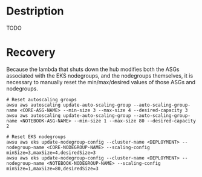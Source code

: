 
# Destription
TODO

# Recovery 

Because the lambda that shuts down the hub modifies both the ASGs associated with the EKS nodegroups, and the nodegroups themselves, it is necessary to manually reset the min/max/desired values of those ASGs and nodegroups.

```
# Reset autoscaling groups
awsu aws autoscaling update-auto-scaling-group --auto-scaling-group-name <CORE-ASG-NAME> --min-size 3 --max-size 4 --desired-capacity 3
awsu aws autoscaling update-auto-scaling-group --auto-scaling-group-name <NOTEBOOK-ASG-NAME> --min-size 1 --max-size 80 --desired-capacity 2

# Reset EKS nodegroups
awsu aws eks update-nodegroup-config --cluster-name <DEPLOYMENT> --nodegroup-name <CORE-NODEGROUP-NAME> --scaling-config minSize=3,maxSize=4,desiredSize=3
awsu aws eks update-nodegroup-config --cluster-name <DEPLOYMENT> --nodegroup-name <NOTEBOOK-NODEGROUP-NAME> --scaling-config minSize=1,maxSize=80,desiredSize=3
```
